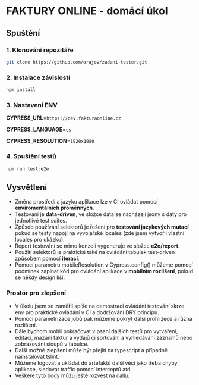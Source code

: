 # FAKTURY ONLINE - domácí úkol

## Spuštění

### 1. Klonování repozitáře
   ```bash
   git clone https://github.com/orajov/zadani-tester.git
   ```

### 2. Instalace závislostí
   ```bash
   npm install
   ```
### 3. Nastavení ENV

**CYPRESS_URL**=`https://dev.fakturaonline.cz`

**CYPRESS_LANGUAGE**=`cs`

**CYPRESS_RESOLUTION**=`1920x1080`

### 4. Spuštění testů
   ```bash
   npm run test:e2e
   ```

## Vysvětlení
- Změna prostředí a jazyku aplikace lze v CI ovládat pomocí **enviromentálních proměnných**.
- Testování je **data-driven**, ve složce data se nacházejí jsony s daty pro jednotlivé test suites.
- Způsob používání selektorů je řešení pro **testování jazykových mutací**, pokud se testy napojí na vývojářské locales (zde jsem vytvořil vlastní locales pro ukázku).
- Report testování se mimo konzoli vygeneruje ve složce **e2e/report**.
- Použití selektorů je praktické také na ovládání tabulek test-driven způsobem pomocí **iterací**.
- Pomocí parametru mobileResolution v Cypress.config() můžeme pomocí podmínek zapínat kód pro ovládání aplikace v **mobilním rozlišení**, pokud se někdy design liší.

### Prostor pro zlepšení
- V úkolu jsem se zaměřil spíše na demostraci ovládání testování skrze env pro praktické ovládání v CI a dodržování DRY principu.
- Pomocí parametrizace jobů pak můžeme pokrýt další prohlížeče a různá rozlišení.
- Dále bychom mohli pokračovat v psaní dalších testů pro vytváření, editaci, mazání faktur a vydajů či sortování a vyhledávání záznamů nebo zobrazování sloupů v tabulce.
- Další možné zlepšení může být přejití na typescript a případně nainstalovat tslint.
- Můžeme logovat a ukládat do artefaktů další věci jako třeba chyby aplikace, sledovat traffic pomocí interceptů atd.
- Veškére tyto body můžu ještě rozvést na callu.